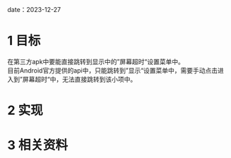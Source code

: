 date：2023-12-27

# 1 目标
在第三方apk中要能直接跳转到显示中的”屏幕超时“设置菜单中。  
目前Android官方提供的api中，只能跳转到”显示“设置菜单中，需要手动点击进入到”屏幕超时“中，无法直接跳转到该小项中。

# 2 实现


# 3 相关资料
[]()